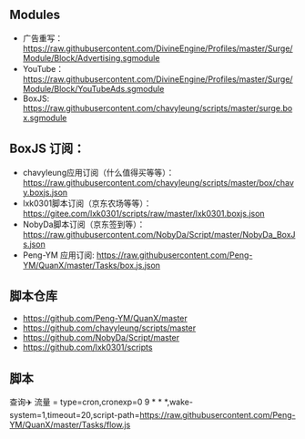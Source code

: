 ## Modules
- 广告重写：https://raw.githubusercontent.com/DivineEngine/Profiles/master/Surge/Module/Block/Advertising.sgmodule
- YouTube：https://raw.githubusercontent.com/DivineEngine/Profiles/master/Surge/Module/Block/YouTubeAds.sgmodule
- BoxJS: https://raw.githubusercontent.com/chavyleung/scripts/master/surge.box.sgmodule


## BoxJS 订阅：
- chavyleung应用订阅（什么值得买等等）： https://raw.githubusercontent.com/chavyleung/scripts/master/box/chavy.boxjs.json
- lxk0301脚本订阅（京东农场等等）： https://gitee.com/lxk0301/scripts/raw/master/lxk0301.boxjs.json
- NobyDa脚本订阅（京东签到等）： https://raw.githubusercontent.com/NobyDa/Script/master/NobyDa_BoxJs.json
- Peng-YM 应用订阅: https://raw.githubusercontent.com/Peng-YM/QuanX/master/Tasks/box.js.json



## 脚本仓库
- https://github.com/Peng-YM/QuanX/master
- https://github.com/chavyleung/scripts/master
- https://github.com/NobyDa/Script/master
- https://github.com/lxk0301/scripts


## 脚本
查询✈️ 流量 = type=cron,cronexp=0 9 * * *,wake-system=1,timeout=20,script-path=https://raw.githubusercontent.com/Peng-YM/QuanX/master/Tasks/flow.js

